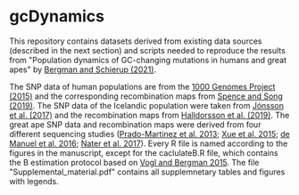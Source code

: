 # gcDynamics

This repository contains datasets derived from existing data sources (described in the next section) and scripts needed to reproduce the results from "Population dynamics of GC-changing mutations in humans and great apes" by [Bergman and Schierup (2021)](https://doi.org/10.1101/2020.09.25.313411).

The SNP data of human populations are from the [1000 Genomes Project (2015)](https://www.internationalgenome.org/) and the corresponding recombination maps from [Spence and Song (2019)](https://advances.sciencemag.org/content/5/10/eaaw9206). The SNP data of the Icelandic population were taken from [Jónsson et al. (2017)](https://www.nature.com/articles/nature24018) and the recombination maps from [Halldorsson et al. (2019)](https://science.sciencemag.org/content/363/6425/eaau1043.editor-summary). The great ape SNP data and recombination maps were derived from four different sequencing studies ([Prado-Martinez et al. 2013](https://www.nature.com/articles/nature12228); [Xue et al. 2015](https://science.sciencemag.org/content/348/6231/242.long); [de Manuel et al. 2016](https://science.sciencemag.org/content/354/6311/477); [Nater et al. 2017](https://www.sciencedirect.com/science/article/pii/S0960982217312459)). Every R file is named according to the figures in the manuscript, except for the caclulateB.R file, which contains the B estimation protocol based on [Vogl and Bergman 2015](https://www.sciencedirect.com/science/article/pii/S0040580915001045?via%3Dihub). The file "Supplemental_material.pdf" contains all supplemnetary tables and figures with legends.
